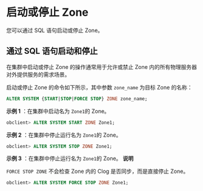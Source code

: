 启动或停止 Zone 
===============================

您可以通过 SQL 语句启动或停止 Zone。

通过 SQL 语句启动和停止 
-----------------------------------

在集群中启动或停止 Zone 的操作通常用于允许或禁止 Zone 内的所有物理服务器对外提供服务的需求场景。

启动或停止 Zone 的命令如下所示，其中参数 `zone_name` 为目标 Zone 的名称：

```sql
ALTER SYSTEM {START|STOP|FORCE STOP} ZONE zone_name;
```



**示例 1** ：在集群中启动名为 `Zone1`的 Zone。

```sql
obclient> ALTER SYSTEM START ZONE Zone1;
```



**示例 2** ：在集群中停止运行名为 `Zone1`的 Zone。

```sql
obclient> ALTER SYSTEM STOP ZONE Zone1;
```



**示例 3** ：在集群中停止运行名为 `Zone1`的 Zone。
**说明**



`FORCE STOP ZONE` 不会检查 Zone 内的 Clog 是否同步，而是直接停止 Zone。

```sql
obclient> ALTER SYSTEM FORCE STOP ZONE Zone1;
```


